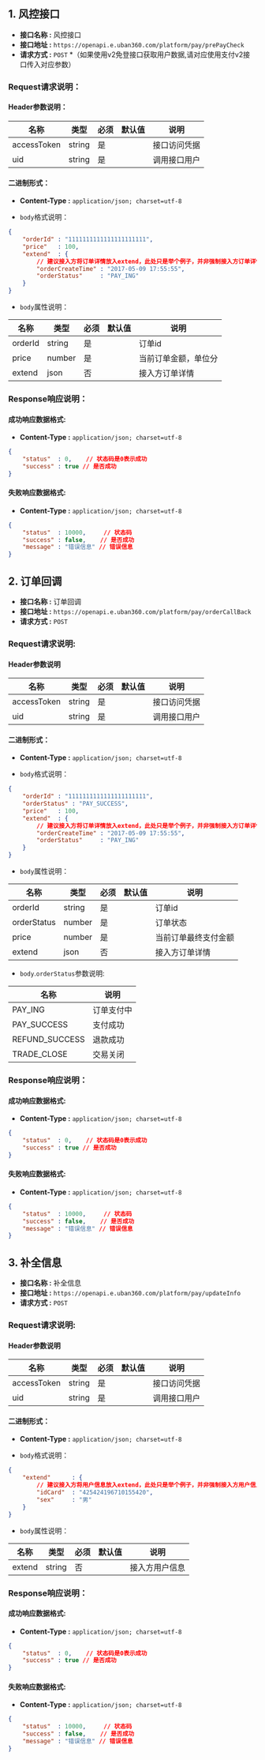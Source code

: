 ## 1. 风控接口
* __接口名称 :__ 风控接口
* __接口地址 :__ `https://openapi.e.uban360.com/platform/pay/prePayCheck`
* __请求方式 :__ `POST`
*（如果使用v2免登接口获取用户数据,请对应使用支付v2接口传入对应参数）

### Request请求说明：

#### Header参数说明：

| 名称          | 类型     | 必须    | 默认值   | 说明       |
| ----------- | ------ | ------ | ------ | --------- |
| accessToken  | string  | 是      |         | 接口访问凭据 |
| uid          | string  | 是      |         | 调用接口用户 |

#### 二进制形式：

* __Content-Type :__ `application/json; charset=utf-8`

* `body`格式说明：

```json
{
    "orderId" : "1111111111111111111111",
    "price"   : 100,
    "extend"  : {
        // 建议接入方将订单详情放入extend，此处只是举个例子，并非强制接入方订单详情必须带有该参数或只带该参数
        "orderCreateTime" : "2017-05-09 17:55:55",
        "orderStatus"     : "PAY_ING"
    }
}
```

* `body`属性说明：

| 名称    | 类型     | 必须    | 默认值   | 说明                          |
| ------ | ------ | ------ | ------ | ------------------------- |
| orderId | string  | 是      |         | 订单id                        |
| price   | number  | 是      |         | 当前订单金额，单位分            |
| extend  | json    | 否      |         | 接入方订单详情                 |

### Response响应说明：

#### 成功响应数据格式:

* __Content-Type :__ `application/json; charset=utf-8`

```json
{
    "status"  : 0,    // 状态码是0表示成功
    "success" : true // 是否成功
}
```

#### 失败响应数据格式:

* __Content-Type :__ `application/json; charset=utf-8`

```json
{
    "status"  : 10000,     // 状态码
    "success" : false,    // 是否成功
    "message" : "错误信息" // 错误信息
}
```

## 2. 订单回调
* __接口名称 :__ 订单回调
* __接口地址 :__ `https://openapi.e.uban360.com/platform/pay/orderCallBack`
* __请求方式 :__ `POST`

### Request请求说明:

#### Header参数说明

| 名称          | 类型     | 必须    | 默认值   | 说明       |
| ----------- | ------ | ------ | ------ | --------- |
| accessToken  | string  | 是      |         | 接口访问凭据 |
| uid          | string  | 是      |         | 调用接口用户 |

#### 二进制形式：

* __Content-Type :__ `application/json; charset=utf-8`

* `body`格式说明：

```json
{
    "orderId" : "1111111111111111111111",
    "orderStatus" : "PAY_SUCCESS",
    "price"   : 100,
    "extend"  : {
        // 建议接入方将订单详情放入extend，此处只是举个例子，并非强制接入方订单详情必须带有该参数或只带该参数
        "orderCreateTime" : "2017-05-09 17:55:55",
        "orderStatus"     : "PAY_ING"
    }
}
```

* `body`属性说明：

| 名称            | 类型     | 必须    | 默认值   | 说明                |
| ------------- | ------ | ------ | ------ | ----------------- |
| orderId         | string  | 是      |         | 订单id              |
| orderStatus     | number  | 是      |         | 订单状态            |
| price           | number  | 是      |         | 当前订单最终支付金额  |
| extend          | json    | 否      |         | 接入方订单详情       |

* `body`.`orderStatus`参数说明:

| 名称           | 说明       |
| ------------ | -------- |
| PAY_ING        | 订单支付中 |
| PAY_SUCCESS    | 支付成功   |
| REFUND_SUCCESS | 退款成功   |
| TRADE_CLOSE    | 交易关闭   |

### Response响应说明：

#### 成功响应数据格式:

* __Content-Type :__ `application/json; charset=utf-8`

```json
{
    "status"  : 0,    // 状态码是0表示成功
    "success" : true // 是否成功
}
```

#### 失败响应数据格式:

* __Content-Type :__ `application/json; charset=utf-8`

```json
{
    "status"  : 10000,     // 状态码
    "success" : false,    // 是否成功
    "message" : "错误信息" // 错误信息
}
```

## 3. 补全信息
* __接口名称 :__ 补全信息
* __接口地址 :__ `https://openapi.e.uban360.com/platform/pay/updateInfo`
* __请求方式 :__ `POST`

### Request请求说明:

#### Header参数说明

| 名称          | 类型     | 必须    | 默认值   | 说明       |
| ----------- | ------ | ------ | ------ | --------- |
| accessToken  | string  | 是      |         | 接口访问凭据 |
| uid          | string  | 是      |         | 调用接口用户 |

#### 二进制形式：

* __Content-Type :__ `application/json; charset=utf-8`

* `body`格式说明：

```json
{
    "extend"      : {
        // 建议接入方将用户信息放入extend，此处只是举个例子，并非强制接入方用户信息必须带有该参数或只带该参数
        "idCard"  : "425424196710155420",
        "sex"     : "男"
    }
}
```

* `body`属性说明：

| 名称    | 类型     | 必须    | 默认值   | 说明                          |
| ------ | ------ | ------ | ------ | ------------------------- |
| extend  | string  | 否      |         | 接入方用户信息                 |

### Response响应说明：

#### 成功响应数据格式:

* __Content-Type :__ `application/json; charset=utf-8`

```json
{
    "status"  : 0,    // 状态码是0表示成功
    "success" : true // 是否成功
}
```

#### 失败响应数据格式:

* __Content-Type :__ `application/json; charset=utf-8`

```json
{
    "status"  : 10000,     // 状态码
    "success" : false,    // 是否成功
    "message" : "错误信息" // 错误信息
}
```
